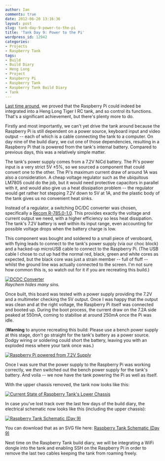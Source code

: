 ```yaml
---
author: Ian
comments: true
date: 2012-06-20 13:16:36
layout: post
slug: tank-day-9-power-to-the-pi
title: 'Tank Day 9: Power to the Pi'
wordpress_id: 12942
categories:
- Projects
- Raspberry Tank
tags:
- Build
- Build Diary
- Heng Long
- Project
- Raspberry Pi
- Raspberry Tank
- Raspberry Tank Build Diary
- Tank
---
```


[Last time around](../tank-day-8-it-lives/), we proved that the Raspberry Pi could indeed be integrated into a Heng Long Tiger I RC tank, and so control its functions.  That's a significant achievement, but there's plenty more to do.

Firstly and most importantly, we can't yet drive the tank around because the Raspberry Pi is still dependent on a power source, keyboard input and video output -- each of which is a cable connecting the tank to a computer.  On day nine of the build diary, we cut one of those dependencies, resulting in a Raspberry Pi that is powered from the tank's internal battery.   Compared to previous days, this was a relatively simple matter.

The tank's power supply comes from a 7.2V NiCd battery.  The Pi's power input is a very strict 5V ±5%, so we sourced a component that could convert one to the other.  The Pi's maximum current draw of around 1A was also a consideration.  A cheap voltage regulator such as the ubiquitous LM7805 could do the job, but it would need protective capacitors in parallel with it, and would also give us a heat dissipation problem -- the regulator would get rather hot stepping 7.2V down to 5V at 1A, and the plastic body of the tank gives us no convenient heat sinks.

Instead of a regulator, a switching DC/DC converter was chosen, specifically a [Recom R-785.0-1.0](http://uk.rs-online.com/web/p/dc-dc-converters/6727124/?searchTerm=672-7124&relevancy-data=636F3D3126696E3D4931384E525353746F636B4E756D6265724D504E266C753D656E266D6D3D6D61746368616C6C26706D3D5E5C647B337D5B5C732D2F255C2E5D5C647B332C347D2426706F3D313426736E3D592673743D52535F53544F434B5F4E554D424552267573743D3637322D373132342677633D4E4F4E4526).  This provides exactly the voltage and current output we need, with a higher efficiency so less heat dissipation. The tank's 7.2V battery is well within its input range, even accounting for possible voltage drops when the battery charge is low.

This component was bought and soldered to a small piece of veroboard, with flying leads to connect to the tank's power supply (via our choc block) and a hacked-up microUSB cable to connect to the Raspberry Pi.  (The USB cable I chose to cut up had the normal red, black, green and white cores as expected, but the black core was just a strain member -- full of fluff -- whilst the ground line was actually connected to the screen. I'm not sure how common this is, so watch out for it if you are recreating this build.)

[![DCDC Converter](https://files.ianrenton.com/sites/raspberrytank/IMG_20120619_135946-300x155.jpg)](https://files.ianrenton.com/sites/raspberrytank/IMG_20120619_135946.jpg)<br/>
_Raychem hides many sins._

Once built, this board was tested with a power supply providing the 7.2V and a multimeter checking the 5V output.  Once I was happy that the output was clean and at the right voltage, the Raspberry Pi itself was connected and booted up.  During the boot process, the current draw on the 7.2A side peaked at 550mA, coming to stabilise at around 250mA once the Pi was idle.

(**Warning** to anyone recreating this build: Please use a bench power supply at this stage, don't go straight for the tank's battery as a power source.  Dodgy wiring or soldering could short the battery, leaving you with an exploded mess where your tank once was.)

[![Raspberry Pi powered from 7.2V Supply](https://files.ianrenton.com/sites/raspberrytank/IMG_20120619_135849-300x225.jpg)](https://files.ianrenton.com/sites/raspberrytank/IMG_20120619_135849.jpg)

Once I was sure that the power supply to the Raspberry Pi was working correctly, we _then_ switched out the bench power supply for the tank's battery.  And voila -- we now have the tank powering the Pi as well as itself.

With the upper chassis removed, the tank now looks like this:

[![Current State of Raspberry Tank's Lower Chassis](https://files.ianrenton.com/sites/raspberrytank/IMG_20120619_141830-600x389.jpg)](https://files.ianrenton.com/sites/raspberrytank/IMG_20120619_141830.jpg)

In case you've lost track over the last few days of the build diary, the electrical schematic now looks like this (including the upper chassis):

[![Raspberry Tank Schematic (Day 9)](https://files.ianrenton.com/sites/raspberrytank/raspberry-tank-schematic-309x500.png)](https://files.ianrenton.com/sites/raspberrytank/raspberry-tank-schematic-1.png)

You can download that as an SVG file here: [Raspberry Tank Schematic (Day 9)](https://files.ianrenton.com/sites/raspberrytank/raspberry-tank-schematic-1.svg)

Next time on the Raspberry Tank build diary, we will be integrating a WiFi dongle into the tank and enabling SSH on the Raspberry Pi in order to remove the last two cables keeping the tank from roaming freely.
